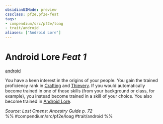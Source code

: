 ```yaml
---
obsidianUIMode: preview
cssclass: pf2e,pf2e-feat
tags:
- compendium/src/pf2e/loag
- trait/android
aliases: ["Android Lore"]
---
```

# Android Lore  *Feat 1*  
[android](/rules/traits/android-loag.md)  


You have a keen interest in the origins of your people. You gain the trained proficiency rank in [Crafting](/compendium/skills.md#Crafting) and [Thievery](/compendium/skills.md#Thievery). If you would automatically become trained in one of those skills (from your background or class, for example), you instead become trained in a skill of your choice. You also become trained in [Android Lore](/compendium/skills.md#Lore).

*Source: Lost Omens: Ancestry Guide p. 72*  
%% #compendium/src/pf2e/loag #trait/android %%